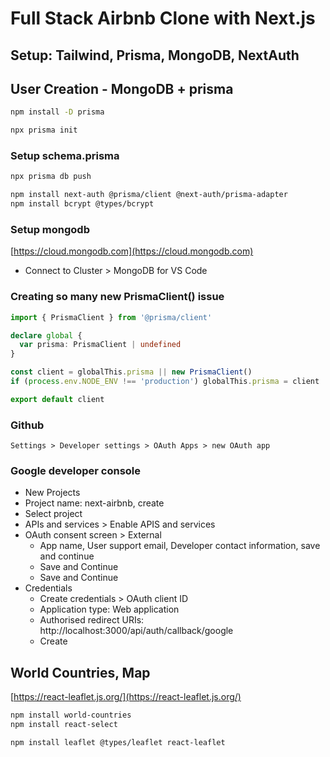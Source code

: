 # Full Stack Airbnb Clone with Next.js

## Setup: Tailwind, Prisma, MongoDB, NextAuth

## User Creation - MongoDB + prisma

```bash
npm install -D prisma

npx prisma init
```

### Setup schema.prisma

```bash
npx prisma db push

npm install next-auth @prisma/client @next-auth/prisma-adapter
npm install bcrypt @types/bcrypt
```

### Setup mongodb

[https://cloud.mongodb.com](https://cloud.mongodb.com)

- Connect to Cluster > MongoDB for VS Code

### Creating so many new PrismaClient() issue

```typescript
import { PrismaClient } from '@prisma/client'

declare global {
  var prisma: PrismaClient | undefined
}

const client = globalThis.prisma || new PrismaClient()
if (process.env.NODE_ENV !== 'production') globalThis.prisma = client

export default client
```

### Github

`Settings > Developer settings > OAuth Apps > new OAuth app`

### Google developer console

- New Projects
- Project name: next-airbnb, create
- Select project
- APIs and services > Enable APIS and services
- OAuth consent screen > External
  - App name, User support email, Developer contact information, save and continue
  - Save and Continue
  - Save and Continue
- Credentials
  - Create credentials > OAuth client ID
  - Application type: Web application
  - Authorised redirect URIs: http://localhost:3000/api/auth/callback/google
  - Create

## World Countries, Map

[https://react-leaflet.js.org/](https://react-leaflet.js.org/)

```bash
npm install world-countries
npm install react-select

npm install leaflet @types/leaflet react-leaflet

```
